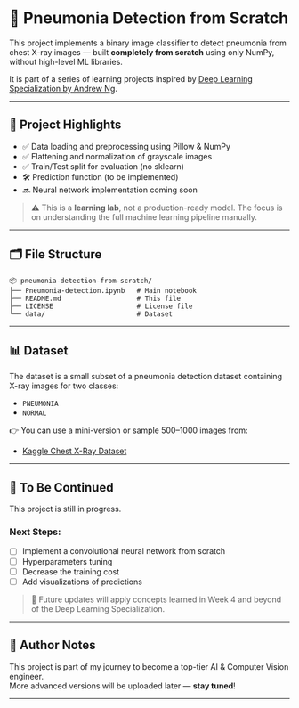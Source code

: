 # 🧠 Pneumonia Detection from Scratch

This project implements a binary image classifier to detect pneumonia from chest X-ray images — built **completely from scratch** using only NumPy, without high-level ML libraries.

It is part of a series of learning projects inspired by [Deep Learning Specialization by Andrew Ng](https://www.coursera.org/specializations/deep-learning).

---

## 📌 Project Highlights

- ✅ Data loading and preprocessing using Pillow & NumPy
- ✅ Flattening and normalization of grayscale images
- ✅ Train/Test split for evaluation (no sklearn)
- 🛠️ Prediction function (to be implemented)
- 🔜 Neural network implementation coming soon

> ⚠️ This is a **learning lab**, not a production-ready model. The focus is on understanding the full machine learning pipeline manually.

---

## 🗂️ File Structure

```
📦 pneumonia-detection-from-scratch/
├── Pneumonia-detection.ipynb   # Main notebook
├── README.md                   # This file
├── LICENSE                     # License file
└── data/                       # Dataset
```

---

## 📊 Dataset

The dataset is a small subset of a pneumonia detection dataset containing X-ray images for two classes:
- `PNEUMONIA`
- `NORMAL`

👉 You can use a mini-version or sample 500–1000 images from:
- [Kaggle Chest X-Ray Dataset](https://www.kaggle.com/datasets/paultimothymooney/chest-xray-pneumonia)

---

## 🚧 To Be Continued

This project is still in progress.

### Next Steps:
- [ ] Implement a convolutional neural network from scratch
- [ ] Hyperparameters tuning
- [ ] Decrease the training cost
- [ ] Add visualizations of predictions

> 📘 Future updates will apply concepts learned in Week 4 and beyond of the Deep Learning Specialization.

---

## 🧠 Author Notes

This project is part of my journey to become a top-tier AI & Computer Vision engineer.  
More advanced versions will be uploaded later — **stay tuned**!

---

